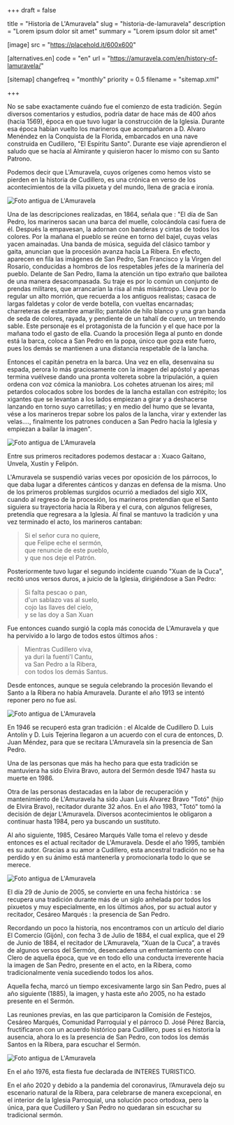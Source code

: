 +++
draft = false

title = "Historia de L'Amuravela"
slug = "historia-de-lamuravela"
description = "Lorem ipsum dolor sit amet"
summary = "Lorem ipsum dolor sit amet"

[image]
    src = "https://placehold.it/600x600"

[alternatives.en]
    code = "en"
    url = "https://amuravela.com/en/history-of-lamuravela/"

[sitemap]
  changefreq = "monthly"
  priority = 0.5
  filename = "sitemap.xml"

+++

No se sabe exactamente cuándo fue el comienzo de esta tradición. Según diversos comentarios y  estudios, podría datar de hace más de 400 años (hacia 1569), época en que tuvo lugar la construcción de la Iglesia. Durante esa época habían vuelto los marineros que acompañaron a D. Alvaro Menéndez en la Conquista de la Florida, embarcados en una nave construida en Cudillero, "El Espíritu Santo". Durante ese viaje aprendieron el saludo que se hacía al Almirante y quisieron hacer lo mismo con su Santo Patrono.

Podemos decir que L'Amuravela, cuyos orígenes como hemos visto se pierden en la historia de Cudillero, es una crónica en verso de los acontecimientos de la villa pixueta y del mundo, llena de gracia e ironía.

![Foto antigua de L'Amuravela](/images/lamuravela-01.jpg)

Una de las descripciones realizadas, en 1864, señala que : "El día de San Pedro, los marineros sacan una barca del muelle, colocándola casi fuera de él. Después la empavesan, la adornan con banderas y cintas de todos los colores. Por la mañana el pueblo se reúne en torno del bajel, cuyas velas yacen amainadas. Una banda de música, seguida del clásico tambor y gaita, anuncian que la procesión avanza hacia La Ribera. En efecto, aparecen en fila las imágenes de San Pedro, San Francisco y la Virgen del Rosario, conducidas a hombros de los respetables jefes de la marinería del pueblo. Delante de San Pedro, llama la atención un tipo extraño que bailotea de una manera desacompasada. Su traje es por lo común un conjunto de  prendas militares, que arrancarían la risa al más misántropo. Lleva por lo regular un alto morrión, que recuerda a los antiguos realistas; casaca de largas faldetas y color de verde botella, con vueltas encarnadas; charreteras de estambre amarillo; pantalón de hilo blanco y una gran banda de seda de colores, rayada, y pendiente de un tahalí de cuero, un tremendo sable. Este personaje es el protagonista de la función y el que hace por la mañana todo el gasto de ella. Cuando la procesión llega al punto en donde está la barca, coloca a San Pedro en la popa, único que goza este fuero, pues los demás se mantienen a una distancia respetable de la lancha.

Entonces el capitán penetra en la barca. Una vez en ella, desenvaina su espada, perora lo más graciosamente con la imagen del apóstol y apenas termina vuélvese dando una pronta voltereta sobre la tripulación, a quien ordena con voz cómica la maniobra. Los cohetes atruenan los aires; mil petardos colocados sobre los bordes de la lancha estallan con estrépito; los xigantes que se levantan a los lados empiezan a girar y a deshacerse lanzando en torno suyo carretillas; y en medio del humo que se levanta, vése a los marineros trepar sobre los palos de la lancha, virar y extender las velas...., finalmente los patrones conducen a San Pedro hacia la Iglesia y empiezan a bailar la imagen".

![Foto antigua de L'Amuravela](/images/lamuravela-02.jpg)

Entre sus primeros recitadores podemos destacar a : Xuaco Gaitano, Unvela, Xustín y Felipón.

L'Amuravela se suspendió varias veces por oposición de los párrocos, lo que daba lugar a diferentes cánticos y danzas en defensa de la misma.
Uno de los primeros problemas surgidos ocurrió a mediados del siglo XIX, cuando al regreso de la procesión, los marineros pretendían que el Santo siguiera su trayectoria hacia la Ribera y el cura, con algunos feligreses, pretendía que regresara a la Iglesia. Al final se mantuvo la tradición y una vez terminado el acto, los marineros cantaban:

> Si el señor cura no quiere,\
que Felipe eche el sermón,\
que renuncie de este pueblo,\
y que nos deje el Patrón.

Posteriormente tuvo lugar el segundo incidente cuando "Xuan de la Cuca", recitó unos versos duros, a juicio de la Iglesia, dirigiéndose a San Pedro:

> Si falta pescao o pan,\
d'un sablazo vas al suelo,\
cojo las llaves del cielo,\
y se las doy a San Xuan

Fue entonces cuando surgió la copla más conocida de L'Amuravela y que ha pervivido a lo largo de todos estos últimos años :

> Mientras Cudillero viva,\
ya duri la fuenti'l Cantu,\
va San Pedro a la Ribera,\
con todos los demás Santus.

Desde entonces, aunque se seguía celebrando la procesión llevando el Santo a la Ribera no había Amuravela.
Durante el año 1913 se intentó reponer pero no fue así.

![Foto antigua de L'Amuravela](/images/lamuravela-03.jpg)

En 1946 se recuperó esta gran tradición : el Alcalde de Cudillero D. Luis Antolín y D. Luis Tejerina llegaron a un acuerdo con el cura de entonces, D. Juan Méndez, para que se recitara L'Amuravela sin la presencia de San Pedro.

Una de las personas que más ha hecho para que esta tradición se mantuviera ha sido Elvira Bravo, autora del Sermón desde 1947 hasta su muerte en 1986.

Otra de las personas destacadas en la labor de recuperación y mantenimiento de L'Amuravela ha sido Juan Luis Alvarez Bravo "Totó" (hijo de Elvira Bravo), recitador durante 32 años. En el año 1983, "Totó" tomó la decisión de dejar L'Amuravela. Diversos acontecimientos le obligaron a continuar hasta 1984, pero ya buscando un sustituto.

Al año siguiente, 1985, Cesáreo Marqués Valle toma el relevo y desde entonces es el actual recitador de L'Amuravela. Desde el año 1995, también es su autor. Gracias a su amor a Cudillero, esta ancestral tradición no se ha perdido y en su ánimo está mantenerla y promocionarla todo lo que se merece.

![Foto antigua de L'Amuravela](/images/lamuravela-04.jpg)

El día 29 de Junio de 2005, se convierte en una fecha histórica : se recupera una tradición durante más de un siglo anhelada por todos los pixuetos y muy especialmente, en los últimos años, por su actual autor y recitador, Cesáreo Marqués : la presencia de San Pedro.

Recordando un poco la historia, nos encontramos con un artículo del diario El Comercio (Gijón), con fecha 3 de Julio de 1884, el cual explica, que el 29 de Junio de 1884, el recitador de L’Amuravela, “Xuan de la Cuca”, a través de algunos versos del Sermón, desencadena un enfrentamiento con el Clero de aquella época, que ve en todo ello una conducta irreverente hacia la imagen de San Pedro, presente en el acto, en la Ribera, como tradicionalmente venía sucediendo todos los años.

Aquella fecha, marcó un tiempo excesivamente largo sin San Pedro, pues al año siguiente (1885), la imagen, y hasta este año 2005, no ha estado presente en el Sermón.

Las reuniones previas, en las que participaron la Comisión de Festejos, Cesáreo Marqués, Comunidad Parroquial y el párroco D. José Pérez Barcia, fructificaron con un acuerdo histórico para Cudillero, pues si es historia la ausencia, ahora lo es la presencia de San Pedro, con todos los demás Santos en la Ribera, para escuchar el Sermón.

![Foto antigua de L'Amuravela](/images/lamuravela-05.jpg)

En el año 1976, esta fiesta fue declarada de INTERES TURISTICO.

En el año 2020 y debido a la pandemia del coronavirus, l’Amuravela dejo su escenario natural de la Ribera, para celebrarse de manera excepcional, en el interior de la Iglesia Parroquial, una solución poco ortodoxa, pero la única, para que Cudillero y San Pedro no quedaran sin escuchar su tradicional sermón.
